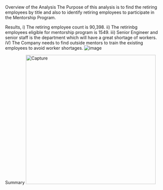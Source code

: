 Overview of the Analysis
The Purpose of this analysis is to find the retiring employees by title and also to identify retiring employees to participate in the Mentorship Program.

Results,
i) The retiring employee count is 90,398.
ii) The retirinbg employees eligible for mentorship program is 1549.
iii) Senior Engineer and senior staff is the department which will have a great shortage of workers.
iV) The Company needs to find outside mentors to train the existing employees to avoid worker shortages.
![image](https://user-images.githubusercontent.com/86161480/130881319-2b181a03-c535-416d-bbb0-e00646a73b0c.png)





Summary
<img width="420" alt="Capture" src="https://user-images.githubusercontent.com/86161480/130881350-48cf83c2-2e8f-433b-b02d-ace3a3c6281a.PNG">







